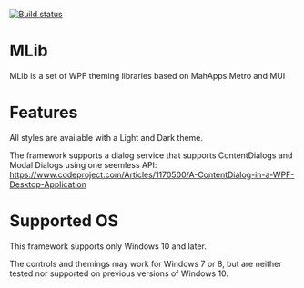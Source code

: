 [![Build status](https://ci.appveyor.com/api/projects/status/mhg80nk8ywbk9dat?svg=true)](https://ci.appveyor.com/project/Dirkster99/mlib)
# MLib
MLib is a set of WPF theming libraries based on MahApps.Metro and MUI

# Features

All styles are available with a Light and Dark theme.

The framework supports a dialog service that supports ContentDialogs and Modal Dialogs using one seemless API:
https://www.codeproject.com/Articles/1170500/A-ContentDialog-in-a-WPF-Desktop-Application

# Supported OS

This framework supports only Windows 10 and later.

The controls and themings may work for Windows 7 or 8,
but are neither tested nor supported on previous versions of Windows 10.
